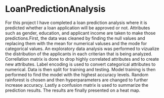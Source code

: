 # LoanPredictionAnalysis

For this project I have completed a loan prediction analysis where it is predicted whether a loan application will be approved or not. Attributes such as gender, education, and applicant income are taken to make those predictions.First, the data was cleaned by finding the null values and replacing them with the mean for numerical valuses and the mode for categorical values. An exploratory data analysis was performed to vizualize the distribution of the applicants in each criterian that is being analyzed. Correllation matrix is done to drop highly correlated attributes and to create new attributes. Label encoding is used to convert categorical attributes to numerical. Data is then split for training and testing. Model training is then performed to find the model with the highest accuracy levels. Random rainforest is chosen and then hyperparameters are changed to further increase accuracy. Lastly a confusion matrix is used to summarize the prediction results. The results are finally presented on a heat map.
